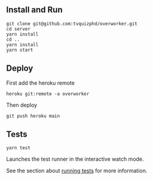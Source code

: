 ## Install and Run 

```
git clone git@github.com:tvquizphd/overworker.git
cd server
yarn install
cd ..
yarn install
yarn start
```

## Deploy

First add the heroku remote
```
heroku git:remote -a overworker
```

Then deploy
```
git push heroku main
```


## Tests

```
yarn test
```

Launches the test runner in the interactive watch mode.


See the section about [running tests](https://facebook.github.io/create-react-app/docs/running-tests) for more information.
